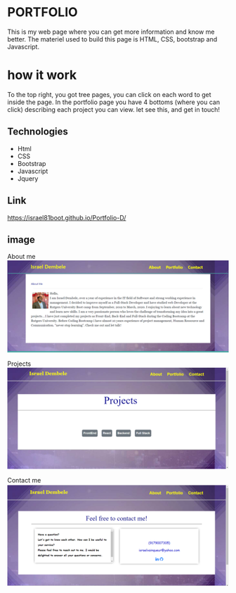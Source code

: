 # PORTFOLIO 
This is my web page where you can get more information and know me better. The materiel used to build this page is HTML, CSS, bootstrap and Javascript. 

# how it work 
To the top right, you got tree pages, you can click on each word to get inside the page. In the portfolio page you have 4 bottoms (where you can click) describing each project you can view. let see this, and get in touch!  

## Technologies 
- Html 
- CSS 
- Bootstrap 
- Javascript 
- Jquery 

## Link 
https://israel81boot.github.io/Portfolio-D/

## image 

About me 
![](./assets/img/2020-04-06%20(4).png) 


Projects 
![](./assets/img/2020-04-06%20(3).png)

Contact me
![](./assets/img/2020-04-06%20(2).png)


